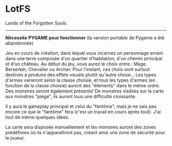 # LotFS
Lands of the Forgotten Souls
____________________________

**Nécessite PYGAME pour fonctionner** (la version portable de Pygame a été abandonnée)

Jeu en cours de création, dans lequel vous incarnez un personnage errant dans une terre composée d'un quartier d'habitation, d'un chemin principal et d'un château.
Au début du jeu, vous aurez le choix entre : Mage, Berserker, Chevalier ou Archer. Pour l'instant, ces choix sont surtout destinés à produire des effets visuels plutôt qu'autre chose...
Les types d'armes varieront selon la classe choisie, et tous les types d'armes (en fonction de la classe choisie) auront des "éléments" dans le même ordre.
Des monstres seront également présents! De monstres visibles sur la carte aux monstres "piège", ils auront tous une difficulté croissante.

Il y aura le gameplay principal et celui du "fantôme", mais je ne sais pas encore ce que le "fantôme" fera (c'est un travail en cours après tout). J'ai tout de même quelques idées.

La carte sera disposée manuellement et les monstres auront des zones prédéfinies où ils n'apparaîtront pas, créant ainsi une zone de sécurité pour le joueur.

